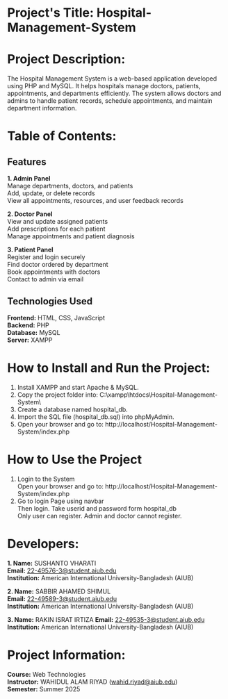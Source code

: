 # Project's Title: Hospital-Management-System

# Project Description: 
The Hospital Management System is a web-based application developed using PHP and MySQL.
It helps hospitals manage doctors, patients, appointments, and departments efficiently.
The system allows doctors and admins to handle patient records, schedule appointments, and maintain department information.

# Table of Contents: 
## Features
**1. Admin Panel**  
   Manage departments, doctors, and patients  
   Add, update, or delete records  
   View all appointments, resources, and user feedback records  
   
**2. Doctor Panel**  
   View and update assigned patients  
   Add prescriptions for each patient  
   Manage appointments and patient diagnosis  

**3. Patient Panel**  
   Register and login securely  
   Find doctor ordered by department  
   Book appointments with doctors  
   Contact to admin via email  

## Technologies Used
   **Frontend:** HTML, CSS, JavaScript  
   **Backend:** PHP  
   **Database:** MySQL  
   **Server:** XAMPP  

# How to Install and Run the Project: 
1. Install XAMPP and start Apache & MySQL.  
2. Copy the project folder into: C:\xampp\htdocs\Hospital-Management-System\  
3. Create a database named hospital_db.  
4. Import the SQL file (hospital_db.sql) into phpMyAdmin.  
5. Open your browser and go to: http://localhost/Hospital-Management-System/index.php  

# How to Use the Project
1. Login to the System  
   Open your browser and go to: http://localhost/Hospital-Management-System/index.php  
2. Go to login Page using navbar  
   Then login. Take userid and password form hospital_db  
   Only user can register. Admin and doctor cannot register.  
   
# Developers:
**1. Name:** SUSHANTO VHARATI  
   **Email:** 22-49576-3@student.aiub.edu  
   **Institution:** American International University-Bangladesh (AIUB)  
   
**2. Name:** SABBIR AHAMED SHIMUL  
   **Email:** 22-49589-3@student.aiub.edu  
   **Institution:** American International University-Bangladesh (AIUB)  
   
**3. Name:** RAKIN ISRAT IRTIZA
   **Email:** 22-49535-3@student.aiub.edu
   **Institution:** American International University-Bangladesh (AIUB)

# Project Information:
**Course:** Web Technologies  
**Instructor:** WAHIDUL ALAM RIYAD (wahid.riyad@aiub.edu)  
**Semester:** Summer 2025  
